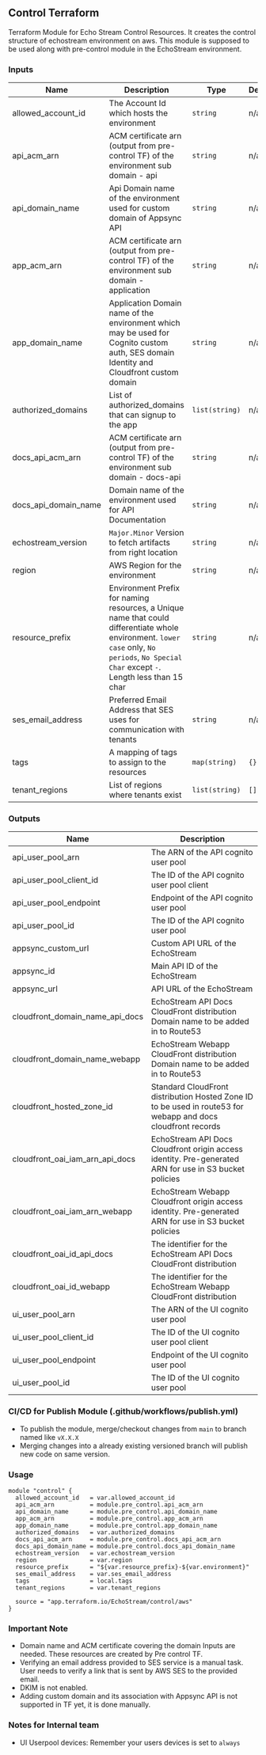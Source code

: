 ## Control Terraform
Terraform Module for Echo Stream Control Resources. It creates the control structure of echostream environment on aws.
This module is supposed to be used along with pre-control module in the EchoStream environment.


### Inputs

| Name | Description | Type | Default | Required |
|------|-------------|------|---------|--------|
| allowed\_account\_id | The Account Id which hosts the environment | `string` | n/a | yes |
| api_acm_arn | ACM certificate arn (output from pre-control TF) of the environment sub domain - api | `string` | n/a | yes |
| api_domain_name | Api Domain name of the environment used for custom domain of Appsync API | `string` | n/a | yes |
| app_acm_arn | ACM certificate arn (output from pre-control TF) of the environment sub domain - application | `string` | n/a | yes |
| app_domain_name | Application Domain name of the environment which may be used for Cognito custom auth, SES domain Identity and Cloudfront custom domain | `string` | n/a | yes |
| authorized\_domains | List of authorized_domains that can signup to the app | `list(string)` | n/a | yes |
| docs_api_acm_arn | ACM certificate arn (output from pre-control TF) of the environment sub domain - docs-api | `string` | n/a | yes |
| docs_api_domain_name | Domain name of the environment used for API Documentation | `string` | n/a | yes |
| echostream\_version | `Major.Minor` Version to fetch artifacts from right location | `string` | n/a | yes |
| region | AWS Region for the environment | `string` | n/a | yes |
| resource_prefix | Environment Prefix for naming resources, a Unique name that could differentiate whole environment. `lower case` only, `No periods`, `No Special Char` except `-`. Length less than 15 char | `string` | n/a | yes |
| ses_email_address | Preferred Email Address that SES uses for communication with tenants | `string` | n/a | yes |
| tags | A mapping of tags to assign to the resources | `map(string)` | `{}` | no |
| tenant_regions | List of regions where tenants exist | `list(string)` | `[]` | no |


### Outputs

| Name | Description |
|------|-------------|
| api_user_pool_arn| The ARN of the API cognito user pool |
| api_user_pool_client_id | The ID of the API cognito user pool client |
| api_user_pool_endpoint | Endpoint of the API cognito user pool |
| api_user_pool_id | The ID of the API cognito user pool |
| appsync_custom_url | Custom API URL of the EchoStream |
| appsync_id | Main API ID of the EchoStream |
| appsync_url| API URL of the EchoStream |
| cloudfront_domain_name_api_docs | EchoStream API Docs CloudFront distribution Domain name to be added in to Route53 |
| cloudfront_domain_name_webapp | EchoStream Webapp CloudFront distribution Domain name to be added in to Route53 |
| cloudfront_hosted_zone_id | Standard CloudFront distribution Hosted Zone ID to be used in route53 for webapp and docs cloudfront records |
| cloudfront_oai_iam_arn_api_docs | EchoStream API Docs Cloudfront origin access identity. Pre-generated ARN for use in S3 bucket policies |
| cloudfront_oai_iam_arn_webapp | EchoStream Webapp Cloudfront origin access identity. Pre-generated ARN for use in S3 bucket policies |
| cloudfront_oai_id_api_docs | The identifier for the EchoStream API Docs CloudFront distribution |
| cloudfront_oai_id_webapp | The identifier for the EchoStream Webapp CloudFront distribution |
| ui_user_pool_arn | The ARN of the UI cognito user pool |
| ui_user_pool_client_id | The ID of the UI cognito user pool client |
| ui_user_pool_endpoint | Endpoint of the UI cognito user pool |
| ui_user_pool_id | The ID of the UI cognito user pool |


### CI/CD for Publish Module (.github/workflows/publish.yml)
- To publish the module, merge/checkout changes from `main` to branch named like `vX.X.X`
- Merging changes into a already existing versioned branch will publish new code on same version.

### Usage
```
module "control" {
  allowed_account_id   = var.allowed_account_id
  api_acm_arn          = module.pre_control.api_acm_arn
  api_domain_name      = module.pre_control.api_domain_name
  app_acm_arn          = module.pre_control.app_acm_arn
  app_domain_name      = module.pre_control.app_domain_name
  authorized_domains   = var.authorized_domains
  docs_api_acm_arn     = module.pre_control.docs_api_acm_arn
  docs_api_domain_name = module.pre_control.docs_api_domain_name
  echostream_version   = var.echostream_version
  region               = var.region
  resource_prefix      = "${var.resource_prefix}-${var.environment}"
  ses_email_address    = var.ses_email_address
  tags                 = local.tags
  tenant_regions       = var.tenant_regions

  source = "app.terraform.io/EchoStream/control/aws"
}

```
### Important Note
- Domain name and ACM certificate covering the domain Inputs are needed. These resources are created by Pre control TF.
- Verifying an email address provided to SES service is a manual task. User needs to verify a link that is sent by AWS SES to the provided email.
- DKIM is not enabled.
- Adding custom domain and its association with Appsync API is not supported in TF yet, it is done manually.

### Notes for Internal team
- UI Userpool devices: Remember your users devices is set to `always`